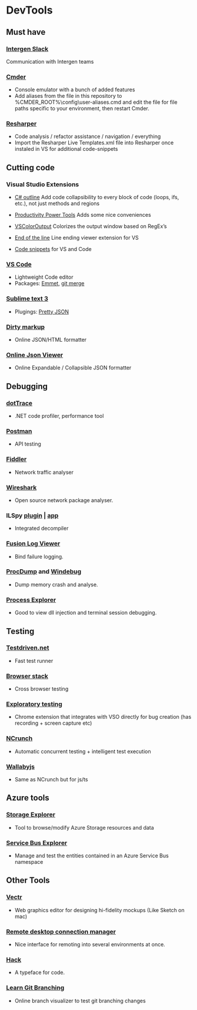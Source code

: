 # DevTools

## Must have
### [Intergen Slack](https://team-intergen.slack.com/)
   Communication with Intergen teams
   
### [Cmder](http://cmder.net/)
   + Console emulator with a bunch of added features
   + Add aliases from the file in this repository to %CMDER_ROOT%\config\user-aliases.cmd and edit the file for file paths specific to your environment, then restart Cmder. 

### [Resharper](https://www.jetbrains.com/resharper/)
   + Code analysis / refactor assistance / navigation / everything
   + Import the Resharper Live Templates.xml file into Resharper once instaled in VS for additional code-snippets

## Cutting code
### Visual Studio Extensions
   
   + [C# outline](https://visualstudiogallery.msdn.microsoft.com/9390e08c-d0aa-42f1-b3d2-5134aabf3b9a)
      Add code collapsibility to every block of code (loops, ifs, etc.), not just methods and regions

   + [Productivity Power Tools](https://visualstudiogallery.msdn.microsoft.com/34ebc6a2-2777-421d-8914-e29c1dfa7f5d)
      Adds some nice conveniences

   + [VSColorOutput](https://visualstudiogallery.msdn.microsoft.com/f4d9c2b5-d6d7-4543-a7a5-2d7ebabc2496)
      Colorizes the output window based on RegEx’s
   
   + [End of the line](https://visualstudiogallery.msdn.microsoft.com/545e56a7-98d7-47f9-9d84-4681f2903060)
      Line ending viewer extension for VS
   
   + [Code snippets](https://msdn.microsoft.com/en-us/library/ms165392.aspx) 
      for VS and Code

### [VS Code](https://code.visualstudio.com)
   + Lightweight Code editor
   + Packages: [Emmet](http://docs.emmet.io/), [git merge](https://code.visualstudio.com/docs/editor/versioncontrol)

### [Sublime text 3](https://www.sublimetext.com/3)
   + Plugings: [Pretty JSON](https://blog.adriaan.io/sublime-pretty-json.html)

### [Dirty markup](http://www.dirtymarkup.com/)
   + Online JSON/HTML formatter

### [Online Json Viewer](http://jsonviewer.stack.hu/)
   + Online Expandable / Collapsible JSON formatter

## Debugging
### [dotTrace](https://www.jetbrains.com/profiler/)
   + .NET code profiler, performance tool
   
### [Postman](https://chrome.google.com/webstore/detail/postman/fhbjgbiflinjbdggehcddcbncdddomop?hl=en)
   + API testing

### [Fiddler](https://www.telerik.com/download/fiddler)
   + Network traffic analyser
   
### [Wireshark](https://www.wireshark.org/)
   + Open source network package analyser. 
   
### ILSpy [plugin](https://visualstudiogallery.msdn.microsoft.com/8ef1d688-f80c-4380-8004-2ec7f814e7de) | [app](http://ilspy.net/)
   + Integrated decompiler

### [Fusion Log Viewer](https://msdn.microsoft.com/en-us/library/e74a18c4.aspx)
   + Bind failure logging.
   
### [ProcDump](https://technet.microsoft.com/en-us/sysinternals/dd996900.aspx) and [Windebug](https://developer.microsoft.com/en-us/windows/hardware/windows-driver-kit)
   + Dump memory crash and analyse. 

### [Process Explorer](https://technet.microsoft.com/en-us/sysinternals/processexplorer.aspx)
   + Good to view dll injection and terminal session debugging.
   
## Testing
### [Testdriven.net](http://www.testdriven.net/)
   + Fast test runner

### [Browser stack](https://www.browserstack.com/)
   + Cross browser testing

### [Exploratory testing](https://chrome.google.com/webstore/detail/exploratory-testing-previ/gnldpbnocfnlkkicnaplmkaphfdnlplb)
   + Chrome extension that integrates with VSO directly for bug creation (has recording + screen capture etc)

### [NCrunch](http://www.ncrunch.net/)
   + Automatic concurrent testing + intelligent test execution

### [Wallabyjs](https://wallabyjs.com/)
   + Same as NCrunch but for js/ts

## Azure tools
### [Storage Explorer](http://storageexplorer.com/)
   + Tool to browse/modify Azure Storage resources and data
   
### [Service Bus Explorer](https://code.msdn.microsoft.com/windowsapps/Service-Bus-Explorer-f2abca5a)
   + Manage and test the entities contained in an Azure Service Bus namespace

## Other Tools
### [Vectr](https://vectr.com/)
   + Web graphics editor for designing hi-fidelity mockups (Like Sketch on mac)

### [Remote desktop connection manager](https://www.microsoft.com/en-us/download/details.aspx?id=44989)
   + Nice interface for remoting into several environments at once.
   
### [Hack](http://sourcefoundry.org/hack/)
   + A typeface for code.
   
### [Learn Git Branching](http://learngitbranching.js.org/?NODEMO)
   + Online branch visualizer to test git branching changes
